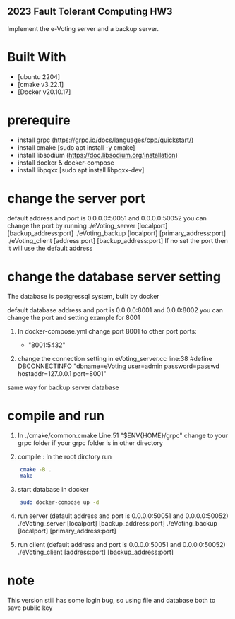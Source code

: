 ## 2023 Fault Tolerant Computing HW3 ##
Implement the e-Voting server and a backup server.

# Built With
* [ubuntu 2204]
* [cmake v3.22.1]
* [Docker v20.10.17]

# prerequire
* install grpc (https://grpc.io/docs/languages/cpp/quickstart/)
* install cmake [sudo apt install -y cmake]
* install libsodium (https://doc.libsodium.org/installation)
* install docker & docker-compose
* install libpqxx [sudo apt install libpqxx-dev]

# change the server port
default address and port is 0.0.0.0:50051 and 0.0.0.0:50052
you can change the port by running
./eVoting_server [localport] [backup_address:port]
./eVoting_backup [localport] [primary_address:port]
./eVoting_client [address:port] [backup_address:port]
If no set the port then it will use the default address

# change the database server setting
The database is postgressql system, built by docker

default database address and port is 0.0.0.0:8001 and 0.0.0:8002
you can change the port and setting example for 8001
1. In docker-compose.yml change port 8001 to other port 
    ports:
      - "8001:5432"

2. change the connection setting in eVoting_server.cc line:38
    #define DBCONNECTINFO "dbname=eVoting user=admin password=passwd hostaddr=127.0.0.1 port=8001"

same way for backup server database

# compile and run
1. In ./cmake/common.cmake Line:51 "$ENV{HOME}/grpc" change to your grpc folder if your grpc folder is in other directory

2. compile : In the root dirctory run
```sh
    cmake -B .
    make
```

3. start database in docker
```sh
    sudo docker-compose up -d
```

4. run server (default address and port is 0.0.0.0:50051 and 0.0.0.0:50052)
./eVoting_server [localport] [backup_address:port]
./eVoting_backup [localport] [primary_address:port]

5. run cilent (default address and port is 0.0.0.0:50051 and 0.0.0.0:50052)
./eVoting_client [address:port] [backup_address:port]

# note
This version still has some login bug, so using file and database both to save public key

